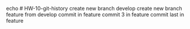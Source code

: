 echo # HW-10-git-history
create new branch develop
create new branch feature from develop
commit in feature
commit 3 in feature
commit last in feature